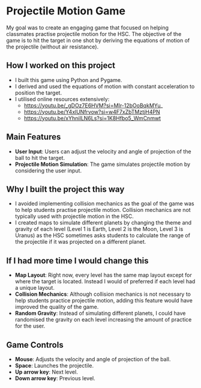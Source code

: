 # Projectile Motion Game #
My goal was to create an engaging game that focused on helping classmates practise projectile motion for the HSC. The objective of the game is to hit the target in one shot by deriving the equations of motion of the projectile (without air resistance).

## How I worked on this project ##
* I built this game using Python and Pygame.
* I derived and used the equations of motion with constant acceleration to position the target.
* I utilised online resources extensively:
  * https://youtu.be/_gDOz7E6HVM?si=MIr-12bOoBqkMYu_
  * https://youtu.be/Y4xlUNfrvow?si=w4F7xZbTMztjH4PN
  * https://youtu.be/xYhniILN6Ls?si=1K8Hfbo5_WmCnmwt

## Main Features ##
* __User Input__: Users can adjust the velocity and angle of projection of the ball to hit the target.
* __Projectile Motion Simulation__: The game simulates projectile motion by considering the user input.

## Why I built the project this way ##
* I avoided implementing collision mechanics as the goal of the game was to help students practise projectile motion. Collision mechanics are not typically used with projectile motion in the HSC.
* I created maps to simulate different planets by changing the theme and gravity of each level (Level 1 is Earth, Level 2 is the Moon, Level 3 is Uranus) as the HSC sometimes asks students to calculate the range of the projectile if it was projected on a different planet.

## If I had more time I would change this ##
* __Map Layout__: Right now, every level has the same map layout except for where the target is located. Instead I would of preferred if each level had a unique layout.
* __Collision Mechanics__: Although collision mechanics is not necessary to help students practice projectile motion, adding this feature would have improved the quality of the game.
* __Random Gravity__: Instead of simulating different planets, I could have randomised the gravity on each level increasing the amount of practice for the user.

## Game Controls ##
* __Mouse__: Adjusts the velocity and angle of projection of the ball.
* __Space__: Launches the projectile.
* __Up arrow key__: Next level.
* __Down arrow key__: Previous level.
